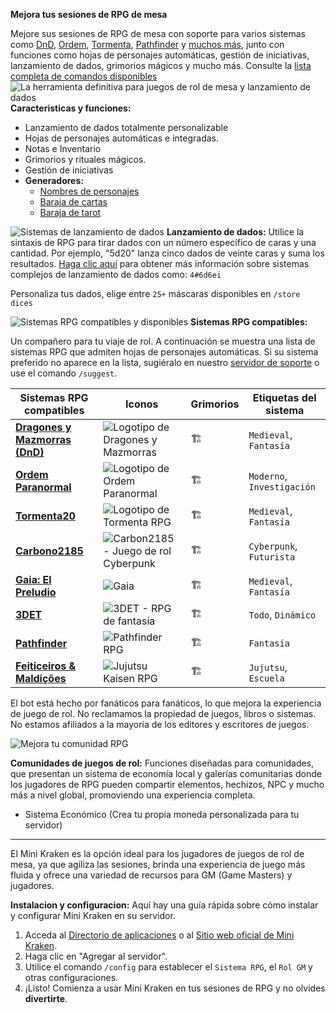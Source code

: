 **Mejora tus sesiones de RPG de mesa**

Mejore sus sesiones de RPG de mesa con soporte para varios sistemas como [DnD](https://rpg.arkanus.app/systems/dnd), [Ordem](https://rpg.arkanus.app/systems/ordem), [ Tormenta](https://rpg.arkanus.app/systems/tormenta), [Pathfinder](https://rpg.arkanus.app/pt/systems/pathfinder) y [muchos más](https://rpg.arkanus.app/), junto con funciones como hojas de personajes automáticas, gestión de iniciativas, lanzamiento de dados, grimorios mágicos y mucho más. Consulte la [lista completa de comandos disponibles](https://rpg.arkanus.app/commands)
![La herramienta definitiva para juegos de rol de mesa y lanzamiento de dados](https://rpg.arkanus.app/static/img/util/bot/es/index.webp)
**Caracteristicas y funciones:**

- Lanzamiento de dados totalmente personalizable
- Hojas de personajes automáticas e integradas.
- Notas e Inventario
- Grimorios y rituales mágicos.
- Gestión de iniciativas
- **Generadores:**
   - [Nombres de personajes](https://rpg.arkanus.app/es/tools/names)
   - [Baraja de cartas](https://rpg.arkanus.app/es/tools/poker)
   - [Baraja de tarot](https://rpg.arkanus.app/es/tools/tarot)
  
  
![Sistemas de lanzamiento de dados](https://rpg.arkanus.app/static/img/util/bot/es/dice.webp)
**Lanzamiento de dados:**
Utilice la sintaxis de RPG para tirar dados con un número específico de caras y una cantidad. Por ejemplo, "5d20" lanza cinco dados de veinte caras y suma los resultados.
[Haga clic aquí](https://rpg.arkanus.app/es/dices) para obtener más información sobre sistemas complejos de lanzamiento de dados como: `4#6d6ei`

Personaliza tus dados, elige entre `25+` máscaras disponibles en `/store dices`

![Sistemas RPG compatibles y disponibles](https://rpg.arkanus.app/static/img/util/bot/es/system.webp)
**Sistemas RPG compatibles:**

Un compañero para tu viaje de rol. A continuación se muestra una lista de sistemas RPG que admiten hojas de personajes automáticas. Si su sistema preferido no aparece en la lista, sugiéralo en nuestro [servidor de soporte](https://discord.com/invite/Nm3CypkQaq) o use el comando `/suggest`.

| Sistemas RPG compatibles | Iconos | Grimorios | Etiquetas del sistema |
| ---------------------- | -------------------------------------------------- | -------- | ------------------- |
| **[Dragones y Mazmorras (DnD)](https://rpg.arkanus.app/es/systems/dnd)** | ![Logotipo de Dragones y Mazmorras](https://rpg.arkanus.app/static/img/util/bot/icons/DnD.webp) | 🏗️ | `Medieval`, `Fantasía` |
| **[Ordem Paranormal](https://rpg.arkanus.app/es/systems/ordem)** | ![Logotipo de Ordem Paranormal](https://rpg.arkanus.app/static/img/util/bot/icons/Ordem.webp) | 🏗️ | `Moderno`, `Investigación` |
| **[Tormenta20](https://rpg.arkanus.app/es/systems/tormenta)** | ![Logotipo de Tormenta RPG](https://rpg.arkanus.app/static/img/util/bot/icons/T20.webp) | 🏗️ | `Medieval`, `Fantasía` |
| **[Carbono2185](https://rpg.arkanus.app/es/systems/carbon)** | ![Carbon2185 - Juego de rol Cyberpunk](https://rpg.arkanus.app/static/img/util/bot/icons/Carbon.webp) | 🏗️ | `Cyberpunk`, `Futurista` |
| **[Gaia: El Preludio](https://rpg.arkanus.app/es/systems/gaia)** | ![Gaia](https://rpg.arkanus.app/static/img/util/bot/icons/Gaia.webp) | 🏗️ | `Medieval`, `Fantasía` |
| **[3DET](https://rpg.arkanus.app/es/systems/3det)** | ![3DET - RPG de fantasía](https://rpg.arkanus.app/static/img/util/bot/icons/3DET.webp) | 🏗️ | `Todo`, `Dinámico` |
| **[Pathfinder](https://rpg.arkanus.app/es/systems/pathfinder)** | ![Pathfinder RPG](https://rpg.arkanus.app/static/img/util/bot/icons/Pathfinder.webp) | 🏗️ | `Fantasía` |
| **[Feiticeiros & Maldições](https://rpg.arkanus.app/es/systems/feiticeiros)** | ![Jujutsu Kaisen RPG](https://rpg.arkanus.app/static/img/util/bot/icons/FeM.webp) | 🏗️ | `Jujutsu`, `Escuela` |

El bot está hecho por fanáticos para fanáticos, lo que mejora la experiencia de juego de rol. No reclamamos la propiedad de juegos, libros o sistemas. No estamos afiliados a la mayoría de los editores y escritores de juegos.

![Mejora tu comunidad RPG](https://rpg.arkanus.app/static/img/util/bot/es/comunity.webp)

**Comunidades de juegos de rol:**
Funciones diseñadas para comunidades, que presentan un sistema de economía local y galerías comunitarias donde los jugadores de RPG pueden compartir elementos, hechizos, NPC y mucho más a nivel global, promoviendo una experiencia completa.

- Sistema Económico (Crea tu propia moneda personalizada para tu servidor)

---

El Mini Kraken es la opción ideal para los jugadores de juegos de rol de mesa, ya que agiliza las sesiones, brinda una experiencia de juego más fluida y ofrece una variedad de recursos para GM (Game Masters) y jugadores.

**Instalacion y configuracion:**
Aquí hay una guía rápida sobre cómo instalar y configurar Mini Kraken en su servidor.

1. Acceda al [Directorio de aplicaciones](https://discord.com/application-directory/899421595125288961) o al [Sitio web oficial de Mini Kraken](https://rpg.arkanus.app).
2. Haga clic en "Agregar al servidor".
3. Utilice el comando `/config` para establecer el `Sistema RPG`, el `Rol GM` y otras configuraciones.
4. ¡Listo! Comienza a usar Mini Kraken en tus sesiones de RPG y no olvides **divertirte**.